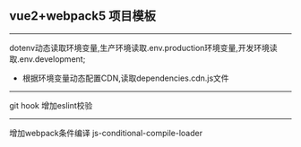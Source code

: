 ## vue2+webpack5 项目模板

---
dotenv动态读取环境变量,生产环境读取.env.production环境变量,开发环境读取.env.development;
+ 根据环境变量动态配置CDN,读取dependencies.cdn.js文件
---
git hook 增加eslint校验

---
增加webpack条件编译 js-conditional-compile-loader
